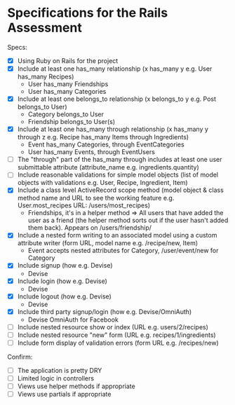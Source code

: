 # Specifications for the Rails Assessment

Specs:
- [x] Using Ruby on Rails for the project
- [X] Include at least one has_many relationship (x has_many y e.g. User has_many Recipes)
    * User has_many Friendships
    * User has_many Categories
- [X] Include at least one belongs_to relationship (x belongs_to y e.g. Post belongs_to User)
    * Category belongs_to User
    * Friendship belongs_to User(s)
- [X] Include at least one has_many through relationship (x has_many y through z e.g. Recipe has_many Items through Ingredients)
    * Event has_many Categories, through EventCategories
    * User has_many Events, through EventUsers
- [ ] The "through" part of the has_many through includes at least one user submittable attribute (attribute_name e.g. ingredients.quantity)
- [ ] Include reasonable validations for simple model objects (list of model objects with validations e.g. User, Recipe, Ingredient, Item)
- [X] Include a class level ActiveRecord scope method (model object & class method name and URL to see the working feature e.g. User.most_recipes URL: /users/most_recipes)
    * Friendships, it's in a helper method => All users that have added the user as a friend (the helper method sorts out if the user hasn't added them back). Appears on /users/friendship/
- [X] Include a nested form writing to an associated model using a custom attribute writer (form URL, model name e.g. /recipe/new, Item)
    * Event accepts nested attributes for Category, /user/event/new for Category
- [X] Include signup (how e.g. Devise)
    * Devise
- [X] Include login (how e.g. Devise)
    * Devise
- [X] Include logout (how e.g. Devise)
    * Devise
- [X] Include third party signup/login (how e.g. Devise/OmniAuth)
    * Devise OmniAuth for Facebook
- [ ] Include nested resource show or index (URL e.g. users/2/recipes)
- [ ] Include nested resource "new" form (URL e.g. recipes/1/ingredients)
- [ ] Include form display of validation errors (form URL e.g. /recipes/new)

Confirm:
- [ ] The application is pretty DRY
- [ ] Limited logic in controllers
- [ ] Views use helper methods if appropriate
- [ ] Views use partials if appropriate
